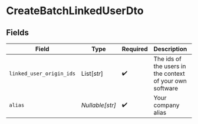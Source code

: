 # CreateBatchLinkedUserDto


## Fields

| Field                                                    | Type                                                     | Required                                                 | Description                                              | Example                                                  |
| -------------------------------------------------------- | -------------------------------------------------------- | -------------------------------------------------------- | -------------------------------------------------------- | -------------------------------------------------------- |
| `linked_user_origin_ids`                                 | List[*str*]                                              | :heavy_check_mark:                                       | The ids of the users in the context of your own software | [<br/>"id_1"<br/>]                                       |
| `alias`                                                  | *Nullable[str]*                                          | :heavy_check_mark:                                       | Your company alias                                       | acme                                                     |